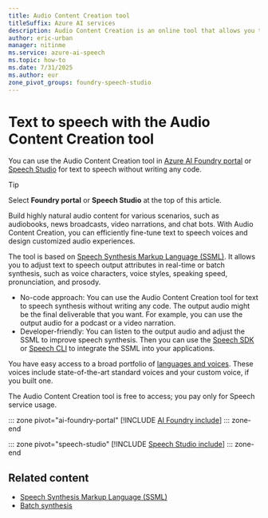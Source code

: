 ```yaml
---
title: Audio Content Creation tool
titleSuffix: Azure AI services
description: Audio Content Creation is an online tool that allows you to run text to speech synthesis without writing any code.
author: eric-urban
manager: nitinme
ms.service: azure-ai-speech
ms.topic: how-to
ms.date: 7/31/2025
ms.author: eur
zone_pivot_groups: foundry-speech-studio
---
```


# Text to speech with the Audio Content Creation tool

You can use the Audio Content Creation tool in [Azure AI Foundry portal](https://ai.azure.com/?cid=learnDocs) or [Speech Studio](https://speech.microsoft.com/portal/audiocontentcreation) for text to speech without writing any code. 

> [!TIP]
> Select **Foundry portal** or **Speech Studio** at the top of this article. 

Build highly natural audio content for various scenarios, such as audiobooks, news broadcasts, video narrations, and chat bots. With Audio Content Creation, you can efficiently fine-tune text to speech voices and design customized audio experiences. 

The tool is based on [Speech Synthesis Markup Language (SSML)](speech-synthesis-markup.md). It allows you to adjust text to speech output attributes in real-time or batch synthesis, such as voice characters, voice styles, speaking speed, pronunciation, and prosody.

- No-code approach: You can use the Audio Content Creation tool for text to speech synthesis without writing any code. The output audio might be the final deliverable that you want. For example, you can use the output audio for a podcast or a video narration. 
- Developer-friendly: You can listen to the output audio and adjust the SSML to improve speech synthesis. Then you can use the [Speech SDK](speech-sdk.md) or [Speech CLI](spx-basics.md) to integrate the SSML into your applications. 

You have easy access to a broad portfolio of [languages and voices](language-support.md?tabs=tts). These voices include state-of-the-art standard voices and your custom voice, if you built one.

The Audio Content Creation tool is free to access; you pay only for Speech service usage.

::: zone pivot="ai-foundry-portal"
[!INCLUDE [AI Foundry include](includes/how-to/audio-content-creation/ai-foundry.md)]
::: zone-end

::: zone pivot="speech-studio"
[!INCLUDE [Speech Studio include](includes/how-to/audio-content-creation/speech-studio.md)]
::: zone-end

## Related content

- [Speech Synthesis Markup Language (SSML)](speech-synthesis-markup.md)
- [Batch synthesis](batch-synthesis.md)
